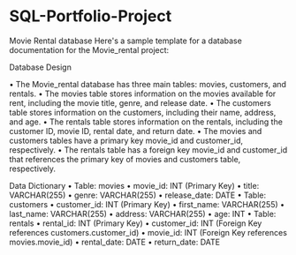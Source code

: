 # SQL-Portfolio-Project
Movie Rental database
Here's a sample template for a database documentation for the Movie_rental project:

Database Design

•	The Movie_rental database has three main tables: movies, customers, and rentals.
•	The movies table stores information on the movies available for rent, including the movie title, genre, and release date.
•	The customers table stores information on the customers, including their name, address, and age.
•	The rentals table stores information on the rentals, including the customer ID, movie ID, rental date, and return date.
•	The movies and customers tables have a primary key movie_id and customer_id, respectively.
•	The rentals table has a foreign key movie_id and customer_id that references the primary key of movies and customers table, respectively.

Data Dictionary
•	Table: movies
•	movie_id: INT (Primary Key)
•	title: VARCHAR(255)
•	genre: VARCHAR(255)
•	release_date: DATE
•	Table: customers
•	customer_id: INT (Primary Key)
•	first_name: VARCHAR(255)
•	last_name: VARCHAR(255)
•	address: VARCHAR(255)
•	age: INT
•	Table: rentals
•	rental_id: INT (Primary Key)
•	customer_id: INT (Foreign Key references customers.customer_id)
•	movie_id: INT (Foreign Key references movies.movie_id)
•	rental_date: DATE
•	return_date: DATE
